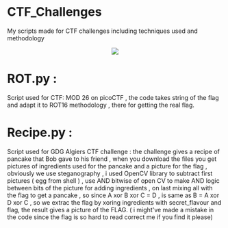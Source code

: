 # CTF_Challenges
 My scripts made for CTF challenges including techniques used and methodology
 
<div style="text-align:center"><img src="https://i0.wp.com/securitydaily.net/wp-content/uploads/2014/05/ctf1.jpg" /></div>


# ROT.py : 
Script used for CTF: MOD 26  on picoCTF , the code takes string of the flag and adapt it to ROT16 methodology , there for getting the real flag.


# Recipe.py : 
Script used for GDG Algiers CTF challenge : the challenge gives a recipe of pancake that Bob gave to his friend , when you download the files you get pictures of ingredients used for the pancake and a picture for the flag , obviously we use steganography , i used OpenCV library to subtract first pictures ( egg from shell ) , use AND bitwise of open CV to make AND logic between bits of the picture for adding ingredients , on last mixing all with the flag to get a pancake , so since A xor B xor C = D , is same as B = A xor D xor C , so we extrac the flag by xoring ingredients with secret_flavour and flag, the result gives a picture of the FLAG.  ( i might've made a mistake in the code since the flag is so hard to read correct me if you find it please) 

